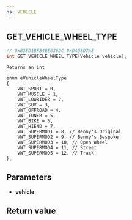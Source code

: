```yaml
---
ns: VEHICLE
---
```

## GET_VEHICLE_WHEEL_TYPE

```c
// 0xB3ED1BFB4BE636DC 0xDA58D7AE
int GET_VEHICLE_WHEEL_TYPE(Vehicle vehicle);
```

```
Returns an int

enum eVehicleWheelType
{
    VWT_SPORT = 0,
    VWT_MUSCLE = 1,
    VWT_LOWRIDER = 2,
    VWT_SUV = 3,
    VWT_OFFROAD = 4,
    VWT_TUNER = 5,
    VWT_BIKE = 6,
    VWT_HIEND = 7,
    VWT_SUPERMOD1 = 8, // Benny's Original
    VWT_SUPERMOD2 = 9, // Benny's Bespoke
    VWT_SUPERMOD3 = 10, // Open Wheel
    VWT_SUPERMOD4 = 11, // Street
    VWT_SUPERMOD5 = 12, // Track
};
```

## Parameters
* **vehicle**:

## Return value
